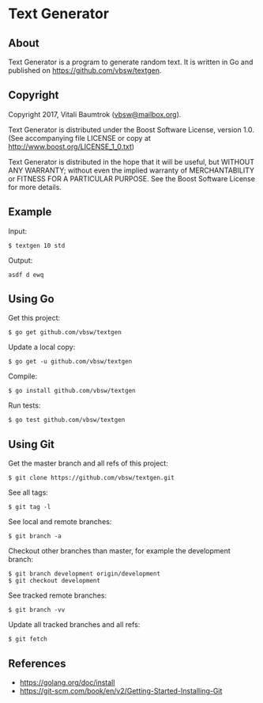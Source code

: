 # Text Generator

## About
Text Generator is a program to generate random text. It is written in Go and published on <https://github.com/vbsw/textgen>.

## Copyright
Copyright 2017, Vitali Baumtrok (vbsw@mailbox.org).

Text Generator is distributed under the Boost Software License, version 1.0. (See accompanying file LICENSE or copy at http://www.boost.org/LICENSE_1_0.txt)

Text Generator is distributed in the hope that it will be useful, but WITHOUT ANY WARRANTY; without even the implied warranty of MERCHANTABILITY or FITNESS FOR A PARTICULAR PURPOSE. See the Boost Software License for more details.

## Example
Input:

	$ textgen 10 std

Output:

	asdf d ewq

## Using Go
Get this project:

	$ go get github.com/vbsw/textgen

Update a local copy:

	$ go get -u github.com/vbsw/textgen

Compile:

	$ go install github.com/vbsw/textgen

Run tests:

	$ go test github.com/vbsw/textgen

## Using Git
Get the master branch and all refs of this project:

	$ git clone https://github.com/vbsw/textgen.git

See all tags:

	$ git tag -l

See local and remote branches:

	$ git branch -a

Checkout other branches than master, for example the development branch:

	$ git branch development origin/development
	$ git checkout development

See tracked remote branches:

	$ git branch -vv

Update all tracked branches and all refs:

	$ git fetch

## References
- <https://golang.org/doc/install>
- <https://git-scm.com/book/en/v2/Getting-Started-Installing-Git>
